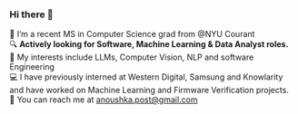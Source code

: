 ### Hi there 👋

💜 I’m a recent MS in Computer Science grad from @NYU Courant\
:mag: **Actively looking for Software, Machine Learning & Data Analyst roles.**\
🌱 My interests include LLMs, Computer Vision, NLP and software Engineering  
:computer: I have previously interned at Western Digital, Samsung and Knowlarity and have worked on Machine Learning and Firmware Verification projects.\
:email: You can reach me at anoushka.post@gmail.com

